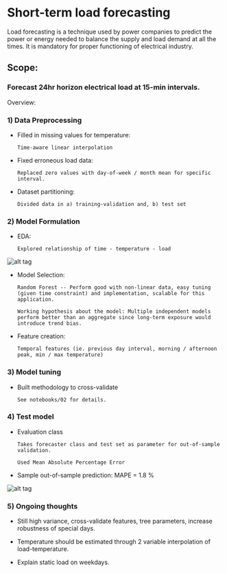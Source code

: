 # Short-term load forecasting

Load forecasting is a technique used by power companies to predict the power or energy needed to balance the supply and load demand at all the times. It is mandatory for proper functioning of electrical industry.

## Scope:

### Forecast 24hr horizon electrical load at 15-min intervals.

Overview:

### 1) Data Preprocessing

-   Filled in missing values for temperature:

        Time-aware linear interpolation

-   Fixed erroneous load data:

        Replaced zero values with day-of-week / month mean for specific interval.

-   Dataset partitioning:

        Divided data in a) training-validation and, b) test set

### 2) Model Formulation

-   EDA:

        Explored relationship of time - temperature - load

![alt tag](https://github.com/felgueres/load-forecast/blob/master/figures/01-EDA-temp-load-relationship.png)

-   Model Selection:

        Random Forest -- Perform good with non-linear data, easy tuning (given time constraint) and implementation, scalable for this application.

        Working hypothesis about the model: Multiple independent models perform better than an aggregate since long-term exposure would introduce trend bias.

-   Feature creation:

        Temporal features (ie. previous day interval, morning / afternoon peak, min / max temperature)

### 3) Model tuning

-   Built methodology to cross-validate

        See notebooks/02 for details.

### 4) Test model

-   Evaluation class

        Takes forecaster class and test set as parameter for out-of-sample validation.

        Used Mean Absolute Percentage Error

-   Sample out-of-sample prediction: MAPE = 1.8 %

![alt tag](https://github.com/felgueres/load-forecast/blob/master/figures/02-One-Day-Forecast.png)

### 5) Ongoing thoughts

-   Still high variance, cross-validate features, tree parameters, increase robustness of special days.

-   Temperature should be estimated through 2 variable interpolation of load-temperature.

-   Explain static load on weekdays.
